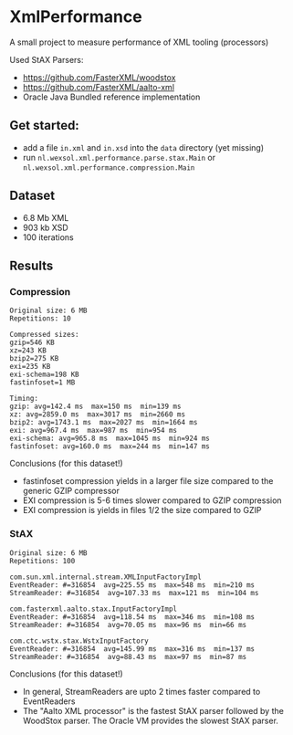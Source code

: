 # XmlPerformance
A small project to measure performance of XML tooling (processors)

Used StAX Parsers:
- https://github.com/FasterXML/woodstox
- https://github.com/FasterXML/aalto-xml
- Oracle Java Bundled reference implementation

## Get started:
* add a file `in.xml` and `in.xsd` into the `data` directory (yet missing)
* run `nl.wexsol.xml.performance.parse.stax.Main` or `nl.wexsol.xml.performance.compression.Main`


## Dataset
* 6.8 Mb XML
* 903 kb XSD
* 100 iterations

## Results
### Compression
```
Original size: 6 MB
Repetitions: 10

Compressed sizes:
gzip=546 KB
xz=243 KB
bzip2=275 KB
exi=235 KB
exi-schema=198 KB
fastinfoset=1 MB

Timing: 
gzip: avg=142.4 ms  max=150 ms  min=139 ms
xz: avg=2859.0 ms  max=3017 ms  min=2660 ms
bzip2: avg=1743.1 ms  max=2027 ms  min=1664 ms
exi: avg=967.4 ms  max=987 ms  min=954 ms
exi-schema: avg=965.8 ms  max=1045 ms  min=924 ms
fastinfoset: avg=160.0 ms  max=244 ms  min=147 ms
```

Conclusions (for this dataset!)
- fastinfoset compression yields in a larger file size compared to the generic GZIP compressor
- EXI compression is 5-6 times slower compared to GZIP compression
- EXI compression is yields in files 1/2 the size compared to GZIP

### StAX
```
Original size: 6 MB
Repetitions: 100

com.sun.xml.internal.stream.XMLInputFactoryImpl
EventReader: #=316854  avg=225.55 ms  max=548 ms  min=210 ms
StreamReader: #=316854  avg=107.33 ms  max=121 ms  min=104 ms

com.fasterxml.aalto.stax.InputFactoryImpl
EventReader: #=316854  avg=118.54 ms  max=346 ms  min=108 ms
StreamReader: #=316854  avg=70.05 ms  max=96 ms  min=66 ms

com.ctc.wstx.stax.WstxInputFactory
EventReader: #=316854  avg=145.99 ms  max=316 ms  min=137 ms
StreamReader: #=316854  avg=88.43 ms  max=97 ms  min=87 ms
```

Conclusions (for this dataset!)
- In general, StreamReaders are upto 2 times faster compared to EventReaders
- The "Aalto XML processor" is the fastest StAX parser followed by the WoodStox parser. The Oracle VM provides the slowest StAX parser.

